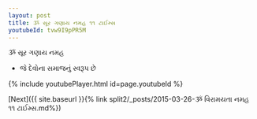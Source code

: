 ```yaml
---
layout: post
title: ૐ સૂર ગણાય નમહ ૧૧ ટાઈમ્સ
youtubeId: tvw9I9pPR5M
---
```

 
 
 ૐ સૂર ગણાય નમહ  
 
 -  જે દેવોના સમાજનું સ્વરૂપ છે 
 
  
 
  
 
 
 
 
 
 


{% include youtubePlayer.html id=page.youtubeId %}
 
[Next]({{ site.baseurl }}{% link  split2/_posts/2015-03-26-ૐ વિરામયતા નમહ ૧૧ ટાઈમ્સ.md%})
 

